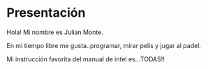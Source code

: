 # Presentación
Hola! Mi nombre es Julian Monte.

En mi tiempo libre me gusta..programar, mirar pelis y jugar al padel.

Mi instrucción favorita del manual de intel es...TODAS!!
